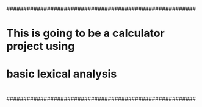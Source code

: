 ########################################################
#						       #
#						       #
#   This is going to be a calculator project using     #
#   basic lexical analysis			       #
#						       #
#						       #
########################################################
